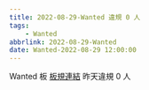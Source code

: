 ```yaml
---
title: 2022-08-29-Wanted 違規 0 人
tags:
    - Wanted
abbrlink: 2022-08-29-Wanted
date: Wanted-2022-08-29 12:00:00
---
```

Wanted 板 [板規連結](https://www.ptt.cc/bbs/Wanted/M.1608829773.A.D3B.html)
昨天違規 0 人

